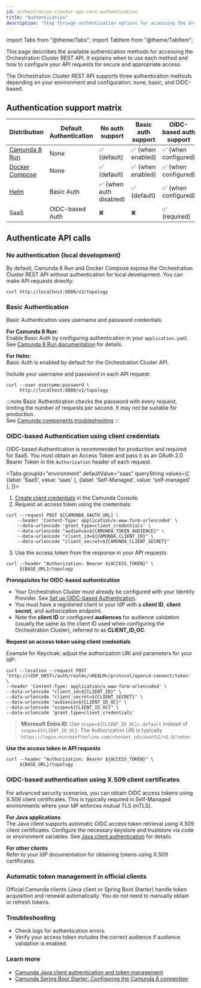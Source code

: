 ```yaml
---
id: orchestration-cluster-api-rest-authentication
title: "Authentication"
description: "Step through authentication options for accessing the Orchestration Cluster REST API."
---
```


import Tabs from "@theme/Tabs";
import TabItem from "@theme/TabItem";

This page describes the available authentication methods for accessing the Orchestration Cluster REST API. It explains when to use each method and how to configure your API requests for secure and appropriate access.

The Orchestration Cluster REST API supports three authentication methods depending on your environment and configuration: none, basic, and OIDC-based.

## Authentication support matrix

| Distribution                                                                           | Default Authentication | No auth support         | Basic auth support | OIDC-based auth support |
| -------------------------------------------------------------------------------------- | ---------------------- | ----------------------- | ------------------ | ----------------------- |
| [Camunda 8 Run](../../self-managed/quickstart/developer-quickstart/c8run.md)           | None                   | ✅ (default)            | ✅ (when enabled)  | ✅ (when configured)    |
| [Docker Compose](../../self-managed/quickstart/developer-quickstart/docker-compose.md) | None                   | ✅ (default)            | ✅ (when enabled)  | ✅ (when configured)    |
| [Helm](/self-managed/deployment/helm/install/quick-install.md)                         | Basic Auth             | ✅ (when auth disabled) | ✅ (default)       | ✅ (when configured)    |
| SaaS                                                                                   | OIDC-based Auth        | ❌                      | ❌                 | ✅ (required)           |

## Authenticate API calls

### No authentication (local development)

By default, Camunda 8 Run and Docker Compose expose the Orchestration Cluster REST API without authentication for local development. You can make API requests directly:

```shell
curl http://localhost:8080/v2/topology
```

### Basic Authentication

Basic Authentication uses username and password credentials.

**For Camunda 8 Run:**  
Enable Basic Auth by configuring authentication in your `application.yaml`. See [Camunda 8 Run documentation](../../self-managed/quickstart/developer-quickstart/c8run.md#enable-authentication-and-authorization) for details.

**For Helm:**  
Basic Auth is enabled by default for the Orchestration Cluster API.

Include your username and password in each API request:

```shell
curl --user username:password \
     http://localhost:8080/v2/topology
```

:::note
Basic Authentication checks the password with every request, limiting the number of requests per second. It may not be suitable for production.  
See [Camunda components troubleshooting](/self-managed/operational-guides/troubleshooting.md)
:::

### OIDC-based Authentication using client credentials

OIDC-based Authentication is recommended for production and required for SaaS. You must obtain an Access Token and pass it as an OAuth 2.0 Bearer Token in the `Authorization` header of each request.

<Tabs groupId="environment" defaultValue="saas" queryString values={[
{label: 'SaaS', value: 'saas' },
{label: 'Self-Managed', value: 'self-managed' },
]}>

<TabItem value="saas">

1. [Create client credentials](/components/console/manage-clusters/manage-api-clients.md#create-a-client) in the Camunda Console.
2. Request an access token using the credentials:

```shell
curl --request POST ${CAMUNDA_OAUTH_URL} \
    --header 'Content-Type: application/x-www-form-urlencoded' \
    --data-urlencode 'grant_type=client_credentials' \
    --data-urlencode "audience=${CAMUNDA_TOKEN_AUDIENCE}" \
    --data-urlencode "client_id=${CAMUNDA_CLIENT_ID}" \
    --data-urlencode "client_secret=${CAMUNDA_CLIENT_SECRET}"
```

3. Use the access token from the response in your API requests:

```shell
curl --header "Authorization: Bearer ${ACCESS_TOKEN}" \
     ${BASE_URL}/topology
```

</TabItem>

<TabItem value="self-managed">

**Prerequisites for OIDC-based authentication**

- Your Orchestration Cluster must already be configured with your Identity Provider. See [Set up OIDC-based Authentication](../../self-managed/components/orchestration-cluster/identity/connect-external-identity-provider.md).
- You must have a registered client in your IdP with a **client ID**, **client secret**, and authorization endpoint.
- Note the **client ID** or configured **audiences** for audience validation (usually the same as the client ID used when configuring the Orchestration Cluster), referred to as **CLIENT_ID_OC**.

**Request an access token using client credentials**

Example for Keycloak; adjust the authorization URI and parameters for your IdP:

```shell
curl --location --request POST 'http://<IDP_HOST>/auth/realms/<REALM>/protocol/openid-connect/token' \
--header 'Content-Type: application/x-www-form-urlencoded' \
--data-urlencode "client_id=${CLIENT_ID}" \
--data-urlencode "client_secret=${CLIENT_SECRET}" \
--data-urlencode "audience=${CLIENT_ID_OC}" \
--data-urlencode "scope=${CLIENT_ID_OC}" \
--data-urlencode 'grant_type=client_credentials'
```

> **Microsoft Entra ID**: Use `scope=${CLIENT_ID_OC}/.default` instead of `scope=${CLIENT_ID_OC}`. The Authorization URI is typically `https://login.microsoftonline.com/<tenant_id>/oauth2/v2.0/token`.

**Use the access token in API requests**

```shell
curl --header "Authorization: Bearer ${ACCESS_TOKEN}" \
     ${BASE_URL}/topology
```

</TabItem>

</Tabs>

### OIDC-based authentication using X.509 client certificates

For advanced security scenarios, you can obtain OIDC access tokens using X.509 client certificates. This is typically required in Self-Managed environments where your IdP enforces mutual TLS (mTLS).

**For Java applications**  
The Java client supports automatic OIDC access token retrieval using X.509 client certificates. Configure the necessary keystore and truststore via code or environment variables. See [Java client authentication](../java-client/getting-started.md#oidc-access-token-authentication-with-x509-client-certificate) for details.

**For other clients**  
Refer to your IdP documentation for obtaining tokens using X.509 certificates.

### Automatic token management in official clients

Official Camunda clients (Java client or Spring Boot Starter) handle token acquisition and renewal automatically. You do not need to manually obtain or refresh tokens.

### Troubleshooting

- Check logs for authentication errors.
- Verify your access token includes the correct audience if audience validation is enabled.

### Learn more

- [Camunda Java client authentication and token management](../java-client/getting-started.md)
- [Camunda Spring Boot Starter: Configuring the Camunda 8 connection](../camunda-spring-boot-starter/getting-started.md#configuring-the-camunda-8-connection)

